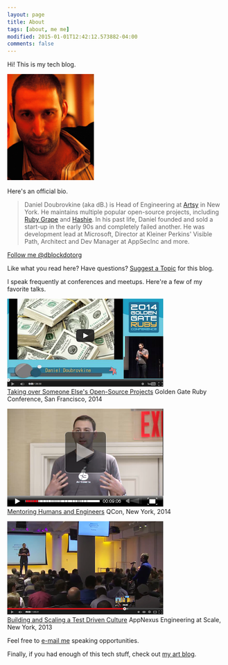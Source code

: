 ```yaml
---
layout: page
title: About
tags: [about, me me]
modified: 2015-01-01T12:42:12.573882-04:00
comments: false
---
```


Hi! This is my tech blog.

<img src="/images/about/daniel-doubrovkine.jpg" style="max-width: 200px">

Here's an official bio.

> Daniel Doubrovkine (aka dB.) is Head of Engineering at <a href='https://artsy.net' target='_blank'>Artsy</a> in New York. He maintains multiple popular open-source projects, including <a href='https://github.com/intridea/grape' target='_blank'>Ruby Grape</a> and <a href='https://github.com/intridea/hashie' target='_blank'>Hashie</a>. In his past life, Daniel founded and sold a start-up in the early 90s and completely failed another. He was development lead at Microsoft, Director at Kleiner Perkins' Visible Path, Architect and Dev Manager at AppSecInc and more.

<a href="https://twitter.com/dblockdotorg" class="twitter-follow-button" data-show-count="false">Follow me @dblockdotorg</a>
<script>!function(d,s,id){var js,fjs=d.getElementsByTagName(s)[0],p=/^http:/.test(d.location)?'http':'https';if(!d.getElementById(id)){js=d.createElement(s);js.id=id;js.src=p+'://platform.twitter.com/widgets.js';fjs.parentNode.insertBefore(js,fjs);}}(document, 'script', 'twitter-wjs');</script>

Like what you read here? Have questions? <a href='https://github.com/dblock/code.dblock.org/issues/new'>Suggest a Topic</a> for this blog.

I speak frequently at conferences and meetups. Here're a few of my favorite talks.

<a href="http://confreaks.com/videos/4166-gogaruco2014-talking-over-someone-else-s-open-source-projects"><img src="/images/about/taking-over-someone-elses-open-source-project.png"></a><br>
[Taking over Someone Else's Open-Source Projects](http://confreaks.com/videos/4166-gogaruco2014-talking-over-someone-else-s-open-source-projects)
Golden Gate Ruby Conference, San Francisco, 2014

<a href="http://www.infoq.com/presentations/mentoring-cto-club-ny"><img src="/images/about/mentoring-humans-and-engineers.png"></a><br>
[Mentoring Humans and Engineers](http://www.infoq.com/presentations/mentoring-cto-club-ny)
QCon, New York, 2014

<a href="https://www.youtube.com/watch?v=QvHf94hxzRc"><img src="/images/about/building-and-scaling-a-test-driven-culture.png"></a><br>
[Building and Scaling a Test Driven Culture](https://www.youtube.com/watch?v=QvHf94hxzRc)
AppNexus Engineering at Scale, New York, 2013

Feel free to [e-mail me](mailto:dblock@dblock.org) speaking opportunities.

Finally, if you had enough of this tech stuff, check out [my art blog](http://art.dblock.org).
